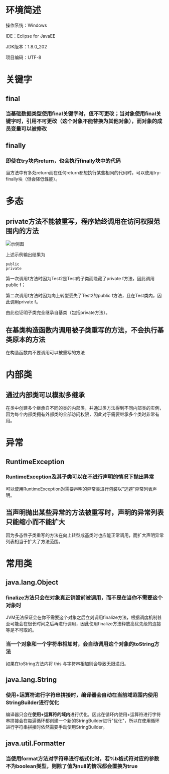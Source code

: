 # 环境简述
操作系统：Windows

IDE：Eclipse for JavaEE

JDK版本：1.8.0_202

项目编码：UTF-8

# 关键字

## final

### 当基础数据类型使用final关键字时，值不可更改；当对象使用final关键字时，引用不可更改（这个对象不能替换为其他对象），而对象的成员变量可以被修改

## finally

### 即使在try块内return，也会执行finally块中的代码

当方法中有多处return而在任何return都想执行某些相同的代码时，可以使用try-finally块（但会降低性能）。

# 多态

## private方法不能被重写，程序始终调用在访问权限范围内的方法

![示例图](https://i.imgur.com/wPv4PFm.png)

上述示例输出结果为

	public
	private

第一次调用f方法时因为Test2是Test的子类而隐藏了private f方法，因此调用public f；

第二次调用f方法时因为向上转型丢失了Test2的public f方法，且在Test类内，因此调用private f。
	
由此也证明子类完全继承自基类（包括private方法）。

## 在基类构造函数内调用被子类重写的方法，不会执行基类原本的方法

在构造函数内不要调用可以被重写的方法

# 内部类

## 通过内部类可以模拟多继承

在类中创建多个继承自不同的类的内部类，并通过类方法得到不同内部类的实例，因为每个内部类拥有外部类的全部访问权限，因此对于需要继承多个类时非常有用。

# 异常

## RuntimeException

### RuntimeException及其子类可以在不进行声明的情况下抛出异常

可以使用RuntimeException对需要声明的异常类进行包装以"逃避"异常列表声明。

## 当声明抛出某些异常的方法被重写时，声明的异常列表只能缩小而不能扩大

因为多态性子类重写的方法在向上转型成基类时也应能正常调用，而扩大声明异常列表相当于扩大了方法范围。

# 常用类

## java.lang.Object

### finalize方法只会在对象真正销毁前被调用，而不是在当你不需要这个对象时

JVM无法保证会在你不需要这个对象之后立刻调用finalize方法，根据调度机制甚至可能会在很长时间之后再进行调用，因此使用finalize方法释放高优先级的连接等是不可取的。

### 当一个对象和一个字符串相加时，会自动调用这个对象的toString方法

如果在toString方法内将 this 与字符串相加则会导致无限递归。

## java.lang.String

### 使用+运算符进行字符串拼接时，编译器会自动在当前域范围内使用StringBuilder进行优化

编译器只会在**使用+运算符的域内**进行优化，因此在循环内使用+运算符进行字符串拼接会在每遍循环都创建一个新的StringBuilder进行"优化"，所以在使用循环进行字符串拼接时依然需要手动使用StringBuilder。

## java.util.Formatter

### 当使用format方法对字符串进行格式化时，若%b格式符对应的参数不为boolean类型，则除了值为null的情况都会置换为true